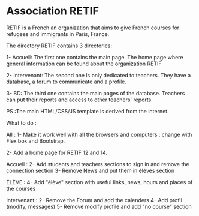 # Association RETIF 

RETIF is a French an organization that aims to give French courses for refugees and immigrants in Paris, France.

The directory RETIF contains 3 directories:

1- Accueil: The first one contains the main page. The home page where general information can be found about the organization RETIF. 

2- Intervenant: The second one is only dedicated to teachers. They have a database, a forum to communicate and a profile.

3- BD: The third one contains the main pages of the database. Teachers can put their reports and access to other teachers' reports.

PS :The main HTML/CSS/JS template is derived from the internet.


What to do : 

All :
1- Make it work well with all the browsers and computers : change with Flex box and Bootstrap.

2- Add a home page for RETIF 12 and 14.

Accueil :
2- Add students and teachers sections to sign in and remove the connection section
3- Remove News and put them in élèves section 

ÉLÈVE :
4- Add "élève" section with useful links, news, hours and places of the courses 

Intervenant :
2- Remove the Forum and add the calenders
4- Add profil (modify, messages)
5- Remove modify profile and add "no course" section 
